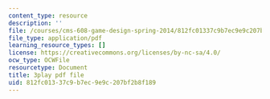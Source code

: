 ```yaml
---
content_type: resource
description: ''
file: /courses/cms-608-game-design-spring-2014/812fc01337c9b7ec9e9c207bf2b8f189_1506652.pdf
file_type: application/pdf
learning_resource_types: []
license: https://creativecommons.org/licenses/by-nc-sa/4.0/
ocw_type: OCWFile
resourcetype: Document
title: 3play pdf file
uid: 812fc013-37c9-b7ec-9e9c-207bf2b8f189
---
```

